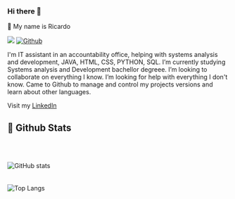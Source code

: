 ### Hi there 👋


🧔 My name is Ricardo

![](https://visitor-badge.laobi.icu/badge?page_id=RicardoPiza.RicardoPiza)
[![Github](https://img.shields.io/github/followers/RicardoPiza?label=Follow&style=social)](https://github.com/RicardoPiza)


I'm IT assistant in an accountability office, helping with systems analysis and development, JAVA, HTML, CSS, PYTHON, SQL.
I’m currently studying Systems analysis and Development bachellor degreee.
I’m looking to collaborate on everything I know.
I’m looking for help with everything I don't know.
Came to Github to manage and control my projects versions and learn about other languages.

Visit my <a href = "https://www.linkedin.com/in/ricardo-henrique-piza-a31ab0209?lipi=urn%3Ali%3Apage%3Ad_flagship3_profile_view_base_contact_details%3BGT%2BHixZoR4q4eLtTb06Xeg%3D%3D">LinkedIn</a>

<h2>👑 Github Stats</h2>


<br><br>

![GitHub stats](https://github-readme-stats.vercel.app/api?username=RicardoPiza&show_icons=true&theme=tokyonight)<Br><br><br>
![Top Langs](https://github-readme-stats.vercel.app/api/top-langs/?username=RicardoPiza&theme=tokyonight)



